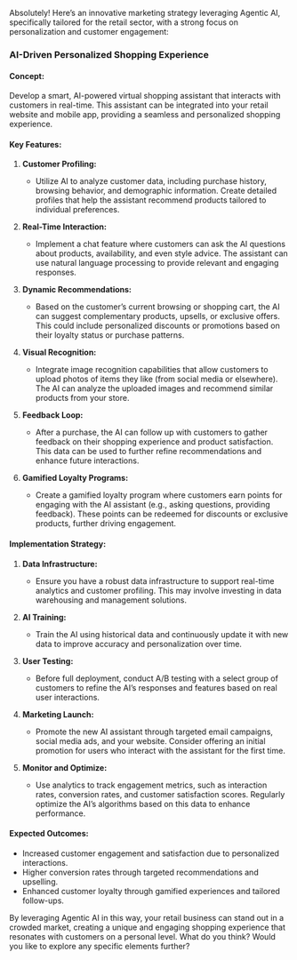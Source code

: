 Absolutely! Here’s an innovative marketing strategy leveraging Agentic AI, specifically tailored for the retail sector, with a strong focus on personalization and customer engagement:

### **AI-Driven Personalized Shopping Experience**

#### Concept:
Develop a smart, AI-powered virtual shopping assistant that interacts with customers in real-time. This assistant can be integrated into your retail website and mobile app, providing a seamless and personalized shopping experience.

#### Key Features:

1. **Customer Profiling:**
   - Utilize AI to analyze customer data, including purchase history, browsing behavior, and demographic information. Create detailed profiles that help the assistant recommend products tailored to individual preferences.

2. **Real-Time Interaction:**
   - Implement a chat feature where customers can ask the AI questions about products, availability, and even style advice. The assistant can use natural language processing to provide relevant and engaging responses.

3. **Dynamic Recommendations:**
   - Based on the customer’s current browsing or shopping cart, the AI can suggest complementary products, upsells, or exclusive offers. This could include personalized discounts or promotions based on their loyalty status or purchase patterns.

4. **Visual Recognition:**
   - Integrate image recognition capabilities that allow customers to upload photos of items they like (from social media or elsewhere). The AI can analyze the uploaded images and recommend similar products from your store.

5. **Feedback Loop:**
   - After a purchase, the AI can follow up with customers to gather feedback on their shopping experience and product satisfaction. This data can be used to further refine recommendations and enhance future interactions.

6. **Gamified Loyalty Programs:**
   - Create a gamified loyalty program where customers earn points for engaging with the AI assistant (e.g., asking questions, providing feedback). These points can be redeemed for discounts or exclusive products, further driving engagement.

#### Implementation Strategy:

1. **Data Infrastructure:**
   - Ensure you have a robust data infrastructure to support real-time analytics and customer profiling. This may involve investing in data warehousing and management solutions.

2. **AI Training:**
   - Train the AI using historical data and continuously update it with new data to improve accuracy and personalization over time.

3. **User Testing:**
   - Before full deployment, conduct A/B testing with a select group of customers to refine the AI’s responses and features based on real user interactions.

4. **Marketing Launch:**
   - Promote the new AI assistant through targeted email campaigns, social media ads, and your website. Consider offering an initial promotion for users who interact with the assistant for the first time.

5. **Monitor and Optimize:**
   - Use analytics to track engagement metrics, such as interaction rates, conversion rates, and customer satisfaction scores. Regularly optimize the AI’s algorithms based on this data to enhance performance.

#### Expected Outcomes:
- Increased customer engagement and satisfaction due to personalized interactions.
- Higher conversion rates through targeted recommendations and upselling.
- Enhanced customer loyalty through gamified experiences and tailored follow-ups.

By leveraging Agentic AI in this way, your retail business can stand out in a crowded market, creating a unique and engaging shopping experience that resonates with customers on a personal level. What do you think? Would you like to explore any specific elements further?